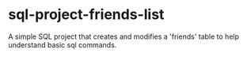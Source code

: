 # sql-project-friends-list
A simple SQL project that creates and modifies a 'friends' table to help understand basic sql commands.
